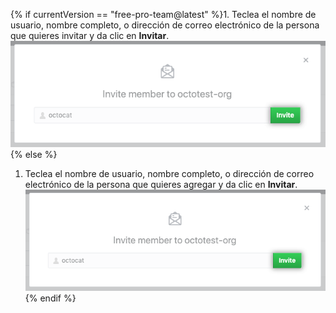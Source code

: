 {% if currentVersion == "free-pro-team@latest" %}1. Teclea el nombre de usuario, nombre completo, o dirección de correo electrónico de la persona que quieres invitar y da clic en **Invitar**.
  ![Formato para invitar miembro](/assets/images/help/organizations/org-invite-modal.png){% else %}
1. Teclea el nombre de usuario, nombre completo, o dirección de correo electrónico de la persona que quieres agregar y da clic en **Invitar**. ![Invite member form](/assets/images/help/organizations/org-invite-modal-ghe.png){% endif %}
